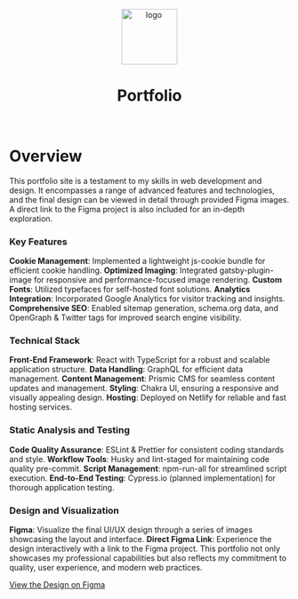 <a href="https://lpmkdir.com" target="_blank">
  <p align="center">
    <img alt="logo" src="https://images.prismic.io/luiskunz/f9d40760-c800-4a3d-a2cd-22743e605bd6_lp-logo.png?auto=compress,format" width="100" heigh="100" />
  </p>
</a>
<h1 align="center">
  Portfolio
</h1>
<br>

# Overview
This portfolio site is a testament to my skills in web development and design. It encompasses a range of advanced features and technologies, and the final design can be viewed in detail through provided Figma images. A direct link to the Figma project is also included for an in-depth exploration.

### Key Features
__Cookie Management__: Implemented a lightweight js-cookie bundle for efficient cookie handling.
__Optimized Imaging__: Integrated gatsby-plugin-image for responsive and performance-focused image rendering.
__Custom Fonts__: Utilized typefaces for self-hosted font solutions.
__Analytics Integration__: Incorporated Google Analytics for visitor tracking and insights.
__Comprehensive SEO__: Enabled sitemap generation, schema.org data, and OpenGraph & Twitter tags for improved search engine visibility.

### Technical Stack
__Front-End Framework__: React with TypeScript for a robust and scalable application structure.
__Data Handling__: GraphQL for efficient data management.
__Content Management__: Prismic CMS for seamless content updates and management.
__Styling__: Chakra UI, ensuring a responsive and visually appealing design.
__Hosting__: Deployed on Netlify for reliable and fast hosting services.

### Static Analysis and Testing
__Code Quality Assurance__: ESLint & Prettier for consistent coding standards and style.
__Workflow Tools__: Husky and lint-staged for maintaining code quality pre-commit.
__Script Management__: npm-run-all for streamlined script execution.
__End-to-End Testing__: Cypress.io (planned implementation) for thorough application testing.

### Design and Visualization
__Figma__: Visualize the final UI/UX design through a series of images showcasing the layout and interface.
__Direct Figma Link__: Experience the design interactively with a link to the Figma project.
This portfolio not only showcases my professional capabilities but also reflects my commitment to quality, user experience, and modern web practices.

[View the Design on Figma](https://www.figma.com/file/ITcJH5rPXVwsvn7c3OvScd/LP-Portfolio?type=design&node-id=1392%3A1516&mode=design&t=24wrTG2cgQz3ZlJx-1)
